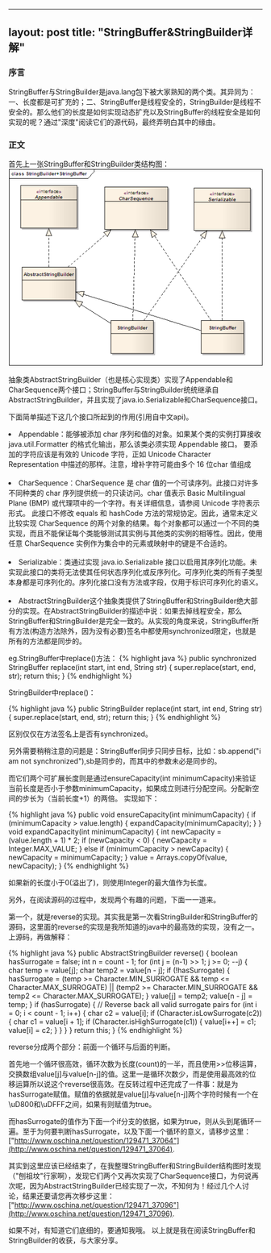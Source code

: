 
---
layout: post
title: "StringBuffer&StringBuilder详解"
---
<h3><strong>序言</strong></h3>
StringBuffer与StringBuilder是java.lang包下被大家熟知的两个类。其异同为：一、长度都是可扩充的；二、StringBuffer是线程安全的，StringBuilder是线程不安全的。那么他们的长度是如何实现动态扩充以及StringBuffer的线程安全是如何实现的呢？通过"深度"阅读它们的源代码，最终弄明白其中的缘由。

<h3><strong>正文</strong></h3>
首先上一张StringBuffer和StringBuilder类结构图：

<br/>
<img src='/post_images/2012/02/StringBuilder+StringBuffer.bmp'/>

抽象类AbstractStringBuilder（也是核心实现类）实现了Appendable和CharSequence两个接口；StringBuffer与StringBuilder统统继承自AbstractStringBuilder，并且实现了java.io.Serializable和CharSequence接口。

下面简单描述下这几个接口所起到的作用(引用自中文api)。
<li>
Appendable：能够被添加 char 序列和值的对象。如果某个类的实例打算接收java.util.Formatter 的格式化输出，那么该类必须实现 Appendable 接口。
要添加的字符应该是有效的 Unicode 字符，正如 Unicode Character Representation 中描述的那样。注意，增补字符可能由多个 16 位char 值组成
</li>
<BR/>
<li>
CharSequence：CharSequence 是 char 值的一个可读序列。此接口对许多不同种类的 char 序列提供统一的只读访问。char 值表示 Basic Multilingual Plane (BMP) 或代理项中的一个字符。有关详细信息，请参阅 Unicode 字符表示形式。
此接口不修改 equals 和 hashCode 方法的常规协定。因此，通常未定义比较实现 CharSequence 的两个对象的结果。每个对象都可以通过一个不同的类实现，而且不能保证每个类能够测试其实例与其他类的实例的相等性。因此，使用任意 CharSequence 实例作为集合中的元素或映射中的键是不合适的。
</li>
<BR/>
<li>
Serializable：类通过实现 java.io.Serializable 接口以启用其序列化功能。未实现此接口的类将无法使其任何状态序列化或反序列化。可序列化类的所有子类型本身都是可序列化的。序列化接口没有方法或字段，仅用于标识可序列化的语义。
</li>
<BR/>
<li>
AbstractStringBuilder这个抽象类提供了StringBuffer和StringBuilder绝大部分的实现。在AbstractStringBuilder的描述中说：如果去掉线程安全，那么StringBuffer和StringBuilder是完全一致的。从实现的角度来说，StringBuffer所有方法(构造方法除外，因为没有必要)签名中都使用synchronized限定，也就是所有的方法都是同步的。
</li>

eg.StringBuffer中replace()方法：
{% highlight java %}
public synchronized StringBuffer replace(int start, int end, String str) {
        super.replace(start, end, str);
        return this;
}
{% endhighlight %}

StringBuilder中replace()：

{% highlight java %}
public StringBuilder replace(int start, int end, String str) {
        super.replace(start, end, str);
        return this;
}
{% endhighlight %}	

区别仅仅在方法签名上是否有synchronized。

另外需要稍稍注意的问题是：StringBuffer同步只同步目标，比如：sb.append("i am not synchronized"),sb是同步的，而其中的参数未必是同步的。

而它们两个可扩展长度则是通过ensureCapacity(int minimumCapacity)来验证当前长度是否小于参数minimumCapacity，如果成立则进行分配空间。分配新空间的步长为（当前长度+1）的两倍。
实现如下：

{% highlight java %}
public void ensureCapacity(int minimumCapacity) {
        if (minimumCapacity > value.length) {
            expandCapacity(minimumCapacity);
        }
}
void expandCapacity(int minimumCapacity) {
        int newCapacity = (value.length + 1) * 2;
        if (newCapacity < 0) {
            newCapacity = Integer.MAX_VALUE;
        } else if (minimumCapacity > newCapacity) {
            newCapacity = minimumCapacity;
        }
        value = Arrays.copyOf(value, newCapacity);
}
{% endhighlight %}	

如果新的长度小于0(溢出了)，则使用Integer的最大值作为长度。

另外，在阅读源码的过程中，发现两个有趣的问题，下面一一道来。

第一个，就是reverse的实现。其实我是第一次看StringBuilder和StringBuffer的源码，这里面的reverse的实现是我所知道的java中的最高效的实现，没有之一。
上源码，再做解释：

{% highlight java %}
public AbstractStringBuilder reverse() {
        boolean hasSurrogate = false;
        int n = count - 1;
        for (int j = (n-1) >> 1; j >= 0; --j) {
            char temp = value[j];
            char temp2 = value[n - j];
            if (!hasSurrogate) {
                hasSurrogate = (temp >= Character.MIN_SURROGATE && temp <= Character.MAX_SURROGATE)
                    || (temp2 >= Character.MIN_SURROGATE && temp2 <= Character.MAX_SURROGATE);
            }
            value[j] = temp2;
            value[n - j] = temp;
        }
        if (hasSurrogate) {
            // Reverse back all valid surrogate pairs
            for (int i = 0; i < count - 1; i++) {
                char c2 = value[i];
                if (Character.isLowSurrogate(c2)) {
                    char c1 = value[i + 1];
                    if (Character.isHighSurrogate(c1)) {
                        value[i++] = c1;
                        value[i] = c2;
                    }
                }
            }
        }
        return this;
}
{% endhighlight %}

reverse分成两个部分：前面一个循环与后面的判断。

首先地一个循环很高效，循环次数为长度(count)的一半，而且使用>>位移运算，交换数组value[j]与value[n-j]的值。这里一是循环次数少，而是使用最高效的位移运算所以说这个reverse很高效。在反转过程中还完成了一件事：就是为hasSurrogate赋值。赋值的依据就是value[j]与value[n-j]两个字符时候有一个在\uD800和\uDFFF之间，如果有则赋值为true。

而hasSurrogate的值作为下面一个if分支的依据，如果为true，则从头到尾循环一遍。至于为何要判断hasSurrogate，以及下面一个循环的意义，请移步这里：["http://www.oschina.net/question/129471_37064"](http://www.oschina.net/question/129471_37064).

其实到这里应该已经结束了，在我整理StringBuffer和StringBuilder结构图时发现（"刨祖坟"行家啊），发现它们两个又再次实现了CharSequence接口，为何说再次呢，因为AbstractStringBuilder已经实现了一次，不知何为！经过几个人讨论，结果还要请您再次移步这里：["http://www.oschina.net/question/129471_37096"](http://www.oschina.net/question/129471_37096).

如果不对，有知道它们底细的，要通知我哦。
以上就是我在阅读StringBuffer和StringBuilder的收获，与大家分享。